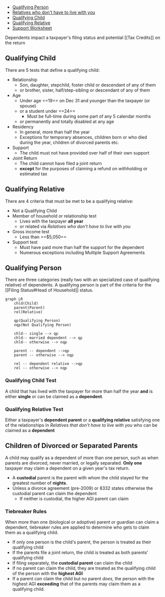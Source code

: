 - [Qualifying Person](https://www.irs.gov/publications/p17#en_US_2024_publink1000170821)
- [Relatives who don't have to live with you](https://www.irs.gov/publications/p17#en_US_2024_publink1000170951)
- [Qualifying Child](https://www.irs.gov/publications/p17#en_US_2024_publink1000170876)
- [Qualifying Relative](https://www.irs.gov/publications/p17#en_US_2024_publink1000170933)
- [Support Worksheet](https://www.irs.gov/publications/p17#en_US_2024_publink1000171012)

Dependents impact a taxpayer's filing status and potential [[Tax Credits]] on the return

## Qualifying Child

There are 5 tests that define a qualifying child:

- Relationship
	- Son, daughter, stepchild, foster child or descendant of any of them
	- or brother, sister, half/step-sibling or descendant of any of them
- Age
	- Under age ==19== on Dec 31 and younger than the taxpayer (or spouse)
	- or a student under ==24==
		- Must be full-time during some part of any 5 calendar months
	- or permanently and totally disabled at any age
- Residency
	- In general, more than half the year
	- Exceptions for temporary absences, children born or who died during the year, children of divorced parents etc.
- Support
	- The child must not have provided over half of their own support
- Joint Return
	- The child cannot have filed a joint return
	- **except** for the purposes of claiming a refund on withholding or estimated tax

## Qualifying Relative

There are 4 criteria that must be met to be a qualifying relative:

- Not a Qualifying Child
- Member of household or relationship test
	- Lives with the taxpayer **all year**
	- or related via _Relatives who don't have to live with you_ 
- Gross income test
	- Less than ==$5,050==
- Support test
	- Must have paid more than half the support for the dependent
	- Numerous exceptions including Multiple Support Agreements

## Qualifying Person

There are three categories (really two with an specialized case of qualifying relative) of dependents. A qualifying person is part of the criteria for the [[Filing Status#Head of Household]] status.

```mermaid
graph LR
	chld(Child)
	parent(Parent)
	rel(Relative)
	
	qp(Qualifying Person)
	nqp(Not Qualifying Person)
	
	chld-- single --> qp
	chld-- married dependent --> qp
	chld-- otherwise --> nqp
	
	parent -- dependent -->qp
	parent -- otherwise --> nqp

	rel -- dependent relative -->qp
	rel -- otherwise --> nqp	
```

### Qualifying Child Test

A child that has lived with the taxpayer for more than half the year **and** is either **single** or can be claimed as a **dependent**.

### Qualifying Relative Test

Either a taxpayer's **dependent parent** or a  **qualifying relative** satisfying one of the relationships in _Relatives that don't have to live with you_ who can be claimed as a **dependent**

## Children of Divorced or Separated Parents

A child may qualify as a dependent of more than one person, such as when parents are divorced, never married, or legally separated. **Only one** taxpayer may claim a dependent on a given year's tax return.

- A **custodial** parent is the parent with whom the child stayed for the greatest number of **nights**.
- Unless a divorce agreement (pre-2009) or 8332 states otherwise the custodial parent can claim the dependent
	- If neither is custodial, the higher AGI parent can claim

### Tiebreaker Rules

When more than one (biological or adoptive) parent or guardian can claim a dependent, tiebreaker rules are applied to determine who gets to claim them as a qualifying child.

- If only one person is the child's parent, the person is treated as their qualifying child
- If the parents file a joint return, the child is treated as both parents' qualifying child
- If filing separately, the **custodial parent** can claim the child
- If no parent can claim the child, they are treated as the qualifying child of the person with the **highest AGI**
- If a parent _can_ claim the child but no parent _does_, the person with the highest AGI **exceeding** that of the parents may claim them as a qualifying child.